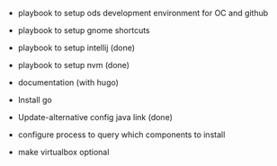 - playbook to setup ods development environment for OC and github
- playbook to setup gnome shortcuts
- playbook to setup intellij (done)
- playbook to setup nvm (done)
- documentation (with hugo)
- Install go
- Update-alternative config java link (done)

- configure process to query which components to install
- make virtualbox optional
